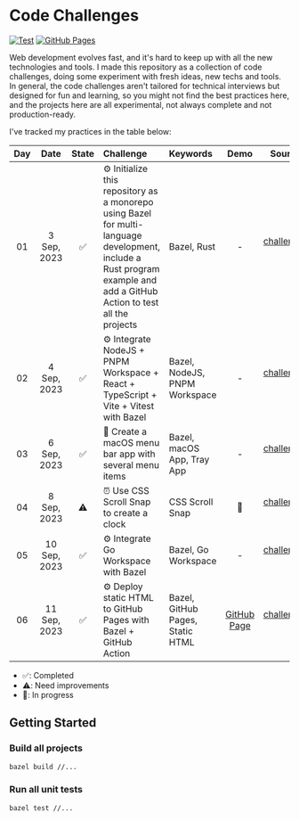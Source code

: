# Code Challenges

[![Test](https://github.com/dorayx/code-challenges/actions/workflows/test.yml/badge.svg)](https://github.com/dorayx/code-challenges/actions/workflows/test.yml)
[![GitHub Pages](https://github.com/dorayx/code-challenges/actions/workflows/github-pages.yml/badge.svg)](https://github.com/dorayx/code-challenges/actions/workflows/github-pages.yml)

Web development evolves fast, and it's hard to keep up with all the new technologies and tools.
I made this repository as a collection of code challenges, doing some experiment with fresh ideas, new techs and tools.
In general, the code challenges aren't tailored for technical interviews but designed for fun and learning, so you might not find the best practices here,
and the projects here are all experimental, not always complete and not production-ready.

I've tracked my practices in the table below:

|  Day  |     Date      | State | Challenge                                                                                                                                                               | Keywords                         |      Demo       |               Source Code                |
|:-----:|:-------------:|:-----:|:------------------------------------------------------------------------------------------------------------------------------------------------------------------------|:---------------------------------|:---------------:|:----------------------------------------:|
|  01   |  3 Sep, 2023  |   ✅   | ⚙️ Initialize this repository as a monorepo using Bazel for multi-language development, include a Rust program example and add a GitHub Action to test all the projects | Bazel, Rust                      |        -        | [challenges/day-01](./challenges/day-01) |
|  02   |  4 Sep, 2023  |   ✅   | ⚙️ Integrate NodeJS + PNPM Workspace + React + TypeScript + Vite + Vitest with Bazel                                                                                    | Bazel, NodeJS, PNPM Workspace    |        -        | [challenges/day-02](./challenges/day-02) |
|  03   |  6 Sep, 2023  |   ✅   | 🍎 Create a macOS menu bar app with several menu items                                                                                                                  | Bazel, macOS App, Tray App       |        -        | [challenges/day-03](./challenges/day-03) |
|  04   |  8 Sep, 2023  |  ⚠️   | ⏰ Use CSS Scroll Snap to create a clock                                                                                                                                 | CSS Scroll Snap                  |       🚧        | [challenges/day-04](./challenges/day-04) |
| 05 | 10 Sep, 2023 |   ✅   | ⚙️ Integrate Go Workspace with Bazel                                                                                                                                    | Bazel, Go Workspace              |        -        | [challenges/day-05](./challenges/day-05) |
| 06 | 11 Sep, 2023 | ✅ | ⚙️ Deploy static HTML to GitHub Pages with Bazel + GitHub Action                                                                                                        | Bazel, GitHub Pages, Static HTML | [GitHub Page](https://dorayx.github.io/code-challenges/canary/) | [challenges/day-06](./challenges/day-06) |

- ✅: Completed
- ⚠️: Need improvements
- 🚧: In progress

## Getting Started

### Build all projects

```bash
bazel build //...
```

### Run all unit tests

```bash
bazel test //...
```